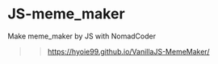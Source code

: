 # JS-meme_maker

Make meme_maker by JS with NomadCoder

>> https://hyoie99.github.io/VanillaJS-MemeMaker/
